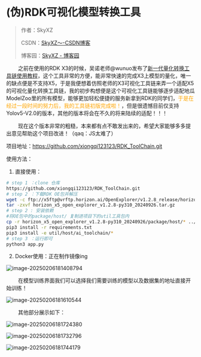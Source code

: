 # (伪)RDK可视化模型转换工具

> 作者：SkyXZ
>
> CSDN：[SkyXZ～-CSDN博客](https://blog.csdn.net/xiongqi123123?spm=1000.2115.3001.5343)
>
> 博客园：[SkyXZ - 博客园](https://www.cnblogs.com/SkyXZ)

&nbsp;&nbsp;&nbsp;&nbsp;&nbsp;&nbsp;&nbsp;&nbsp;之前在使用的RDK X3的时候，吴诺老师@wunuo发布了[新一代量化转换工具链使用教程](https://developer.d-robotics.cc/forumDetail/219287410792732160?key=1)，这个工具非常的方便，能非常快速的完成X3上模型的量化，唯一的缺点便是不支持X5，于是我便想着仿照老师的X3可视化工具链来弄一个适配X5的可视化量化转换工具链，我的初步构想便是这个可视化工具链能够逐步适配地瓜ModelZoo里的所有模型，能够更加轻松便捷的服务新拿到RDK的同学们，<font color="orange">于是在经过一段时间的努力后，我的工具链初版完成啦！</font>，但是很遗憾目前仅支持Yolov5-V2.0的版本，其他的版本将会在不久的将来陆续的适配！！！

&nbsp;&nbsp;&nbsp;&nbsp;&nbsp;&nbsp;&nbsp;&nbsp;现在这个版本非常的粗糙，本来都有点不敢发出来的，希望大家能够多多提出意见帮助这个项目改进！（qaq：JS太难了）

项目地址：https://github.com/xiongqi123123/RDK_ToolChain.git

使用方法：

1. 直接使用：

```bash
# step 1 ：clone 仓库
https://github.com/xiongqi123123/RDK_ToolChain.git
# step 2 ：下载RDK OE包并解压
wget -c ftp://x5ftp@vrftp.horizon.ai/OpenExplorer/v1.2.8_release/horizon_x5_open_explorer_v1.2.8-py310_20240926.tar.gz --ftp-password=x5ftp@123$%
tar -zxvf horizon_x5_open_explorer_v1.2.8-py310_20240926.tar.gz
# step 2 : 安装依赖
#将OE包中的package/host/ 复制进项目下的util工具包内
cp -r horizon_x5_open_explorer_v1.2.8-py310_20240926/package/host/* ../../../../Learning/ToolChain/util/
pip3 install -r requirements.txt 
pip3 install -e util/host/ai_toolchain/*
# step 3 ：运行即可
python3 app.py
```

2. Docker使用：正在制作镜像ing

![image-20250206181408794](https://img2023.cnblogs.com/blog/3505969/202502/3505969-20250206181436795-617338803.png)

&nbsp;&nbsp;&nbsp;&nbsp;&nbsp;&nbsp;&nbsp;&nbsp;在模型训练界面我们可以选择我们需要训练的模型以及数据集的地址直接开始训练！

![image-20250206181610544](https://img2023.cnblogs.com/blog/3505969/202502/3505969-20250206181638032-186662150.png)

&nbsp;&nbsp;&nbsp;&nbsp;&nbsp;&nbsp;&nbsp;&nbsp;其他部分展示如下：

![image-20250206181724380](https://img2023.cnblogs.com/blog/3505969/202502/3505969-20250206181751903-1846498819.png)

![image-20250206181732796](https://img2023.cnblogs.com/blog/3505969/202502/3505969-20250206181800320-1382504892.png)

![image-20250206181744179](https://img2023.cnblogs.com/blog/3505969/202502/3505969-20250206181811837-1846913704.png)